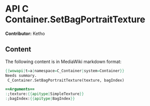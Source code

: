 # API C Container.SetBagPortraitTexture

**Contributor:** Ketho

## Content

The following content is in MediaWiki markdown format:

```mediawiki
{{wowapi|t=a|namespace=C_Container|system=Container}}
Needs summary.
 C_Container.SetBagPortraitTexture(texture, bagIndex)

==Arguments==
:;texture:{{apitype|SimpleTexture}}
:;bagIndex:{{apitype|BagIndex}}
```